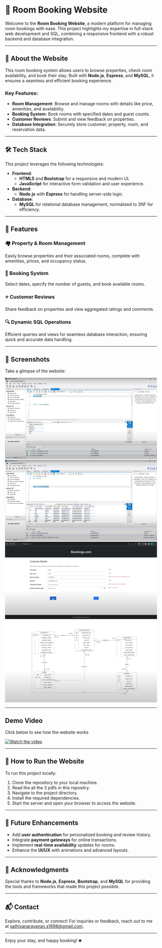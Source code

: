# 🏨 Room Booking Website  

Welcome to the **Room Booking Website**, a modern platform for managing room bookings with ease. This project highlights my expertise in full-stack web development and SQL, combining a responsive frontend with a robust backend and database integration.  

---  

## 🌟 About the Website  

This room booking system allows users to browse properties, check room availability, and book their stay. Built with **Node.js**, **Express**, and **MySQL**, it ensures a seamless and efficient booking experience.  

### Key Features:  
- **Room Management**: Browse and manage rooms with details like price, amenities, and availability.  
- **Booking System**: Book rooms with specified dates and guest counts.  
- **Customer Reviews**: Submit and view feedback on properties.  
- **Database Integration**: Securely store customer, property, room, and reservation data.  

---  

## 🛠️ Tech Stack  

This project leverages the following technologies:  
- **Frontend**:  
  - **HTML5** and **Bootstrap** for a responsive and modern UI.  
  - **JavaScript** for interactive form validation and user experience.  
- **Backend**:  
  - **Node.js** with **Express** for handling server-side logic.  
- **Database**:  
  - **MySQL** for relational database management, normalized to 3NF for efficiency.  

---  

## 🎯 Features  

### 🏘️ Property & Room Management  
Easily browse properties and their associated rooms, complete with amenities, prices, and occupancy status.  

### 📅 Booking System  
Select dates, specify the number of guests, and book available rooms.  

### ⭐ Customer Reviews  
Share feedback on properties and view aggregated ratings and comments.  

### 🔍 Dynamic SQL Operations  
Efficient queries and views for seamless database interaction, ensuring quick and accurate data handling.  

---  

## 📸 Screenshots  

Take a glimpse of the website:  

![Tables](images/display1.png)  
![Customers](images/display2.png)  
![Webpage](images/display3.png)  
![ERD](images/display4.png)  

---  

## Demo Video

Click below to see how the website works

[![Watch the video](https://img.youtube.com/vi/X5mRS33QxJY/0.jpg)](https://www.youtube.com/watch?v=X5mRS33QxJY)

---

## 🚀 How to Run the Website  

To run this project locally:  
1. Clone the repository to your local machine.
2. Read the all the 3 pdfs in this repositry.  
3. Navigate to the project directory.  
4. Install the required dependencies.  
5. Start the server and open your browser to access the website.  

---  

## 🚧 Future Enhancements  

- Add **user authentication** for personalized booking and review history.  
- Integrate **payment gateways** for online transactions.  
- Implement **real-time availability** updates for rooms.  
- Enhance the **UI/UX** with animations and advanced layouts.  

---  

## 🤝 Acknowledgments  

Special thanks to **Node.js**, **Express**, **Bootstrap**, and **MySQL** for providing the tools and frameworks that made this project possible.  

---  

## 📬 Contact  

Explore, contribute, or connect! For inquiries or feedback, reach out to me at [sathiyanarayanan.s1698@gmail.com](mailto:sathiyanarayanan.s1698@gmail.com).  

---  

Enjoy your stay, and happy booking! 🛎️  
